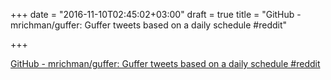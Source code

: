 +++
date = "2016-11-10T02:45:02+03:00"
draft = true
title = "GitHub - mrichman/guffer: Guffer tweets based on a daily schedule  #reddit"

+++

<p><a href="https://t.co/LVsiOg4e8a">GitHub - mrichman/guffer: Guffer tweets based on a daily schedule  #reddit</a></p>
